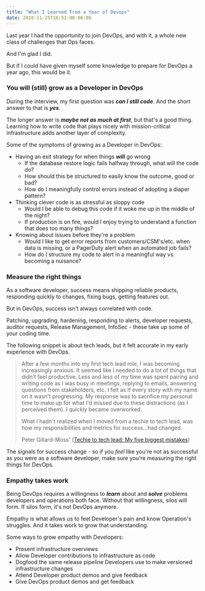 ```yaml
---
title: "What I Learned From a Year of Devops"
date: 2018-11-25T16:51:00-06:00
---
```


Last year I had the opportunity to join DevOps, and with it, a whole new class
of challenges that Ops faces.

And I'm glad I did.

But if I could have given myself some knowledge to prepare for DevOps a year ago, this would be it.

### You will (still) grow as a Developer in DevOps

During the interview, my first question was ***can I still code***. And
the short answer to that is ***yes***.

The longer answer is ***maybe not as much at first***, but that's a good thing. Learning how
to write code that plays nicely with mission-critical infrastructure adds another layer of
complexity.

Some of the symptoms of growing as a Developer in DevOps:
* Having an exit strategy for when things ***will*** go wrong
    * If the database restore logic fails halfway through, what will the code do?
    * How should this be structured to easily know the outcome, good or bad?
    * How do I meaningfully control errors instead of adopting a diaper pattern?
* Thinking clever code is as stressful as sloppy code
    * Would I be able to debug this code if it woke me up in the middle of the night?
    * If production is on fire, would I enjoy trying to understand
    a function that does too many things?
* Knowing about issues before they're a problem
    * Would I like to get error reports from customers/CSM's/etc. when data is missing,
    or a PagerDuty alert when an automated job fails?
    * How do I structure my code to alert in a meaningful way vs. becoming a nuisance?

### Measure the right things

As a software developer, success means shipping reliable products, responding quickly to
changes, fixing bugs, getting features out.

But in DevOps, success isn't always correlated with code.

Patching, upgrading, hardening, responding to alerts,
developer requests, auditor requests, Release Management, InfoSec - these take up some of
your coding time.

The following snippet is about tech leads, but it felt accurate in my early experience with
DevOps.
> After a few months into my first tech lead role, I was becoming increasingly anxious. It seemed like I needed to do a lot of things that didn't feel productive. Less and less of my time was spent pairing and writing code as I was busy in meetings, replying to emails, answering questions from stakeholders, etc. I felt as if every story with my name on it wasn't progressing. My response was to sacrifice my personal time to make up for what I'd missed due to these distractions (as I perceived them). I quickly became overworked.
>
> What I hadn't realized when I moved from a techie to tech lead, was how my responsibilities and metrics for success...had changed.
>
> Peter Gillard-Moss' ([Techie to tech lead: My five biggest mistakes](https://www.thoughtworks.com/insights/blog/techie-tech-lead-my-5-biggest-mistakes))

The signals for success change - so if you *feel* like you're not as successful as you were
as a software developer, make sure you're measuring the right things for DevOps.

### Empathy takes work

Being DevOps requires a willingness to ***learn*** about and ***solve*** problems
developers and operations both face. Without that willingness, silos will form. If silos
form, it's not DevOps anymore.

Empathy is what allows us to feel Developer's pain and know Operation's struggles. And it
takes work to grow that understanding.

Some ways to grow empathy with Developers:

* Present infrastructure overviews
* Allow Developer contributions to infrastructure as code
* Dogfood the same release pipeline Developers use to make versioned infrastructure changes
* Attend Developer product demos and give feedback
* Give DevOps product demos and get feedback
